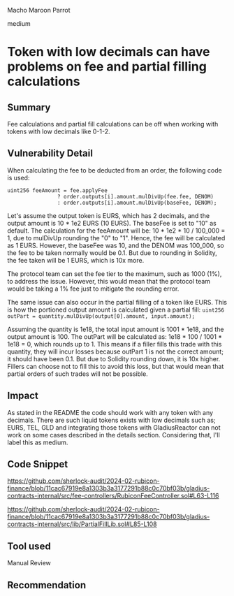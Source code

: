 Macho Maroon Parrot

medium

# Token with low decimals can have problems on fee and partial filling calculations

## Summary
Fee calculations and partial fill calculations can be off when working with tokens with low decimals like 0-1-2. 
## Vulnerability Detail
When calculating the fee to be deducted from an order, the following code is used:
```solidity
uint256 feeAmount = fee.applyFee
                ? order.outputs[i].amount.mulDivUp(fee.fee, DENOM)
                : order.outputs[i].amount.mulDivUp(baseFee, DENOM);
```
Let's assume the output token is EURS, which has 2 decimals, and the output amount is 10 * 1e2 EURS (10 EURS). The baseFee is set to "10" as default. The calculation for the feeAmount will be:
10 * 1e2 * 10 / 100_000 = 1, due to mulDivUp rounding the "0" to "1". Hence, the fee will be calculated as 1 EURS. However, the baseFee was 10, and the DENOM was 100_000, so the fee to be taken normally would be 0.1. But due to rounding in Solidity, the fee taken will be 1 EURS, which is 10x more.

The protocol team can set the fee tier to the maximum, such as 1000 (1%), to address the issue. However, this would mean that the protocol team would be taking a 1% fee just to mitigate the rounding error.

The same issue can also occur in the partial filling of a token like EURS. This is how the portioned output amount is calculated given a partial fill:
`uint256 outPart = quantity.mulDivUp(output[0].amount, input.amount);`

Assuming the quantity is 1e18, the total input amount is 1001 * 1e18, and the output amount is 100. The outPart will be calculated as:
1e18 * 100 / 1001 * 1e18 = 0, which rounds up to 1. This means if a filler fills this trade with this quantity, they will incur losses because outPart 1 is not the correct amount; it should have been 0.1. But due to Solidity rounding down, it is 10x higher. Fillers can choose not to fill this to avoid this loss, but that would mean that partial orders of such trades will not be possible.
## Impact
As stated in the README the code should work with any token with any decimals. There are such liquid tokens exists with low decimals such as; EURS, TEL, GLD and integrating those tokens with GladiusReactor can not work on some cases described in the details section. Considering that, I'll label this as medium.
## Code Snippet
https://github.com/sherlock-audit/2024-02-rubicon-finance/blob/11cac67919e8a1303b3a3177291b88c0c70bf03b/gladius-contracts-internal/src/fee-controllers/RubiconFeeController.sol#L63-L116

https://github.com/sherlock-audit/2024-02-rubicon-finance/blob/11cac67919e8a1303b3a3177291b88c0c70bf03b/gladius-contracts-internal/src/lib/PartialFillLib.sol#L85-L108
## Tool used

Manual Review

## Recommendation
